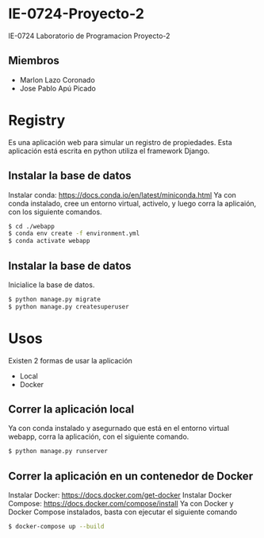 # IE-0724-Proyecto-2

IE-0724 Laboratorio de Programacion Proyecto-2

## Miembros
- Marlon Lazo Coronado
- Jose Pablo Apú Picado

# Registry

Es una aplicación web para simular un registro de propiedades. Esta aplicación está escrita en python utiliza el framework Django.

## Instalar la base de datos
Instalar conda: https://docs.conda.io/en/latest/miniconda.html
Ya con conda instalado, cree un entorno virtual, activelo, y luego corra la aplicaión, con los siguiente comandos.
```sh
$ cd ./webapp
$ conda env create -f environment.yml
$ conda activate webapp
```

## Instalar la base de datos
Inicialice la base de datos.
```sh
$ python manage.py migrate
$ python manage.py createsuperuser
```

# Usos
Existen 2 formas de usar la aplicación
- Local
- Docker

## Correr la aplicación local
Ya con conda instalado y asegurnado que está en el entorno virtual webapp, corra la aplicación, con el siguiente comando.
```sh
$ python manage.py runserver
```

## Correr la aplicación en un contenedor de Docker
Instalar Docker: https://docs.docker.com/get-docker
Instalar Docker Compose: https://docs.docker.com/compose/install
Ya con Docker y Docker Compose instalados, basta con ejecutar el siguiente comando
```sh
$ docker-compose up --build
```